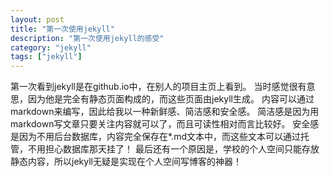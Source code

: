 ```yaml
---
layout: post
title: "第一次使用jekyll"
description: "第一次使用jekyll的感受"
category: "jekyll"
tags: ["jekyll"]
---
```

第一次看到jekyll是在github.io中，在别人的项目主页上看到。
当时感觉很有意思，因为他是完全有静态页面构成的，而这些页面由jekyll生成。
内容可以通过markdown来编写，因此给我以一种新鲜感、简洁感和安全感。
简洁感是因为用markdown写文章只要关注内容就可以了，而且可读性相对而言比较好。
安全感是因为不用后台数据库，内容完全保存在*.md文本中，而这些文本可以通过托管，不用担心数据库那天挂了！
最后还有一个原因是，学校的个人空间只能存放静态内容，所以jekyll无疑是实现在个人空间写博客的神器！
